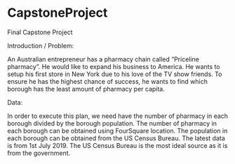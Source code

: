 # CapstoneProject
Final Capstone Project

Introduction / Problem:

An Australian entrepreneur has a pharmacy chain called “Priceline pharmacy”. He would like to expand his business to America. 
He wants to setup his first store in New York due to his love of the TV show friends. 
To ensure he has the highest chance of success, he wants to find which borough has the least amount of pharmacy per capita.

Data:

In order to execute this plan, we need have the number of pharmacy in each borough divided by the borough population. 
The number of pharmacy in each borough can be obtained using FourSquare location. 
The population in each borough can be obtained from the US Census Bureau. The latest data is from 1st July 2019. 
The US Census Bureau is the most ideal source as it is from the government. 

